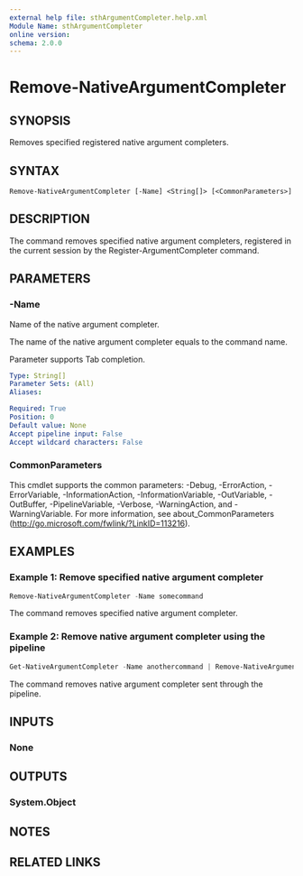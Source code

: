 ```yaml
---
external help file: sthArgumentCompleter.help.xml
Module Name: sthArgumentCompleter
online version:
schema: 2.0.0
---
```


# Remove-NativeArgumentCompleter

## SYNOPSIS

Removes specified registered native argument completers.

## SYNTAX

```
Remove-NativeArgumentCompleter [-Name] <String[]> [<CommonParameters>]
```

## DESCRIPTION

The command removes specified native argument completers, registered in the current session by the Register-ArgumentCompleter command.

## PARAMETERS

### -Name

Name of the native argument completer.

The name of the native argument completer equals to the command name.

Parameter supports Tab completion.

```yaml
Type: String[]
Parameter Sets: (All)
Aliases:

Required: True
Position: 0
Default value: None
Accept pipeline input: False
Accept wildcard characters: False
```

### CommonParameters

This cmdlet supports the common parameters: -Debug, -ErrorAction, -ErrorVariable, -InformationAction, -InformationVariable, -OutVariable, -OutBuffer, -PipelineVariable, -Verbose, -WarningAction, and -WarningVariable.
For more information, see about_CommonParameters (http://go.microsoft.com/fwlink/?LinkID=113216).

## EXAMPLES

### Example 1: Remove specified native argument completer

```powershell
Remove-NativeArgumentCompleter -Name somecommand
```

The command removes specified native argument completer.

### Example 2: Remove native argument completer using the pipeline

```powershell
Get-NativeArgumentCompleter -Name anothercommand | Remove-NativeArgumentCompleter
```

The command removes native argument completer sent through the pipeline.

## INPUTS

### None

## OUTPUTS

### System.Object

## NOTES

## RELATED LINKS
